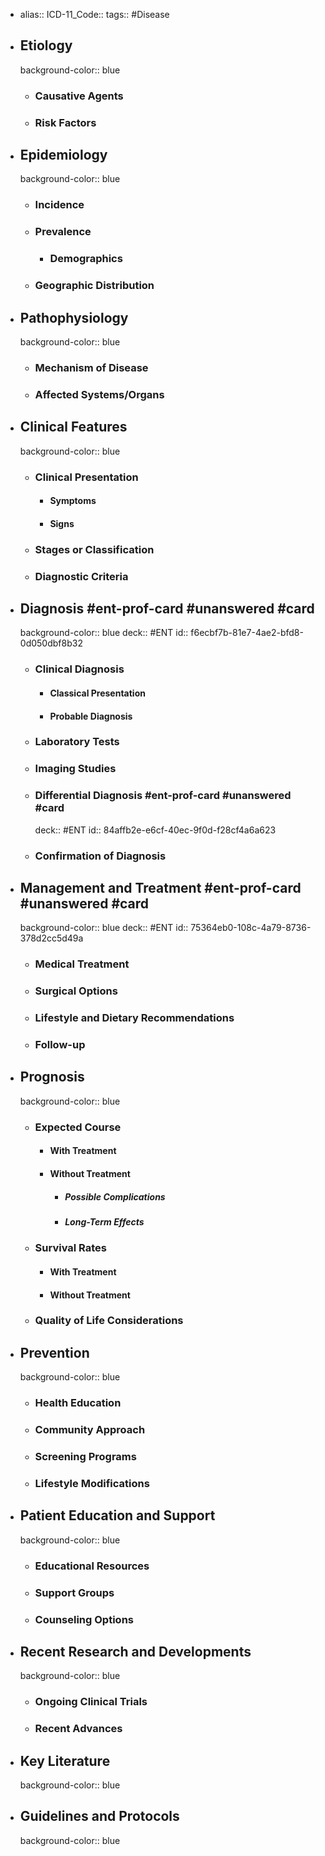 - alias::
  ICD-11_Code::
  tags:: #Disease
- ## Etiology
  background-color:: blue
  - ### Causative Agents
  - ### Risk Factors
- ## Epidemiology
  background-color:: blue
  - ### Incidence
  - ### Prevalence
    - ### Demographics
  - ### Geographic Distribution
- ## Pathophysiology
  background-color:: blue
  - ### Mechanism of Disease
  - ### Affected Systems/Organs
- ## Clinical Features
  background-color:: blue
  - ### Clinical Presentation
    - #### Symptoms
    - #### Signs
  - ### Stages or Classification
  - ### Diagnostic Criteria
- ## Diagnosis #ent-prof-card #unanswered #card
  background-color:: blue
  deck:: #ENT
  id:: f6ecbf7b-81e7-4ae2-bfd8-0d050dbf8b32
  - ### Clinical Diagnosis
    - #### Classical Presentation
    - #### Probable Diagnosis
  - ### Laboratory Tests
  - ### Imaging Studies
  - ### Differential Diagnosis #ent-prof-card #unanswered #card
    deck:: #ENT
    id:: 84affb2e-e6cf-40ec-9f0d-f28cf4a6a623
  - ### Confirmation of Diagnosis
- ## Management and Treatment #ent-prof-card #unanswered #card
  background-color:: blue
  deck:: #ENT
  id:: 75364eb0-108c-4a79-8736-378d2cc5d49a
  - ### Medical Treatment
  - ### Surgical Options
  - ### Lifestyle and Dietary Recommendations
  - ### Follow-up
- ## Prognosis
  background-color:: blue
  - ### Expected Course
    - #### With Treatment
    - #### Without Treatment
      - ##### Possible Complications
      - ##### Long-Term Effects
  - ### Survival Rates
    - #### With Treatment
    - #### Without Treatment
  - ### Quality of Life Considerations
- ## Prevention
  background-color:: blue
  - ### Health Education
  - ### Community Approach
  - ### Screening Programs
  - ### Lifestyle Modifications
- ## Patient Education and Support
  background-color:: blue
  - ### Educational Resources
  - ### Support Groups
  - ### Counseling Options
- ## Recent Research and Developments
  background-color:: blue
  - ### Ongoing Clinical Trials
  - ### Recent Advances
- ## Key Literature
  background-color:: blue
- ## Guidelines and Protocols
  background-color:: blue
